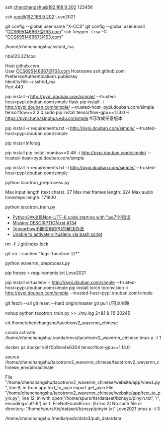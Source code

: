 ssh chenchangshu@192.168.9.202
123456

ssh root@192.168.9.202
Love2021


git config --global user.name "X-CCS"
git config --global user.email "CCS695146667@163.com"
ssh-keygen -t rsa -C "CCS695146667@163.com"

/home/chenchangshu/.ssh/id_rsa

nba123.321cba

Host github.com  
User CCS695146667@163.com 
Hostname ssh.github.com  
PreferredAuthentications publickey  
IdentityFile ~/.ssh/id_rsa  
Port 443


pip install -i http://pypi.douban.com/simple/ --trusted-host=pypi.douban.com/simple flask
pip install -i http://pypi.douban.com/simple/ --trusted-host=pypi.douban.com/simple tensorflow==2.2.0
sudo pip install tensorflow-gpu==1.13.0 -i https://pypi.tuna.tsinghua.edu.cn/simple #可改成任意版本

pip install -r requirements.txt -i http://pypi.douban.com/simple/ --trusted-host=pypi.douban.com/simple

pip install infolog

pip install pip install numba==0.48 -i http://pypi.douban.com/simple/ --trusted-host=pypi.douban.com/simple 

pip install -r requirements.txt -i http://pypi.douban.com/simple/ --trusted-host=pypi.douban.com/simple
 
python tacotron_preprocess.py

Max input length (text chars): 37
Max mel frames length: 624
Max audio timesteps length: 171600


python tacotron_train.py

+ [Python3中出现Non-UTF-8 code starting with '\xe7'的错误](https://blog.csdn.net/chen6s/article/details/86539726)
+ [Missing DESCRIPTION.rst #134](https://github.com/RealTimeWeb/datasets/issues/134)
+ [Tensorflow不能使用GPU的解决办法](https://blog.csdn.net/kudou1994/article/details/86735451)
+ [Unable to activate virtualenv via bash script](https://stackoverflow.com/questions/32444376/unable-to-activate-virtualenv-via-bash-script)

rm -f ./.git/index.lock

git rm --cached "logs-Tacotron-2/*"

python wavernn_preprocess.py

pip freeze > requirements.txt
Love2021

pip install virtualenv -i http://pypi.douban.com/simple --trusted-host=pypi.douban.com/simple
pip install torch torchvision -i http://pypi.douban.com/simple --trusted-host=pypi.douban.com/simple


git fetch --all
git reset --hard origin/master
git pull //可以省略


nohup python tacotron_train.py >> ./my.log 2>&1 &
[1] 20245

cd /home/chenchangshu/tacotronv2_wavernn_chinese

conda activate /home/chenchangshu/.conda/envs/tacotronv2_wavernn_chinese
tmux a -t 1


docker ps
docker kill f0b9ce4e6304
tensorflow-gpu==1.14.0


source /home/chenchangshu/tacotronv2_wavernn_chinese/tacotronv2_wavernn_chinese_env/bin/activate

  File "/home/chenchangshu/tacotronv2_wavernn_chinese/website/app/views.py", line 8, in <module>
    from app.text_to_pyin import get_pyin
  File "/home/chenchangshu/tacotronv2_wavernn_chinese/website/app/text_to_pyin.py", line 12, in <module>
    with open('/home/spurs/tts/dataset/bznsyp/pinyin.txt', 'r', encoding='utf-8') as f:
FileNotFoundError: [Errno 2] No such file or directory: '/home/spurs/tts/dataset/bznsyp/pinyin.txt'
Love2021
tmux a -t 3

/home/chenchangshu
/media/psdz/data3/pub_data/data